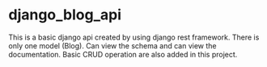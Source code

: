 # django_blog_api
This is a basic django api created by using django rest framework. 
There is only one model (Blog). Can view the schema and can view the documentation. 
Basic CRUD operation are also added in this project.
